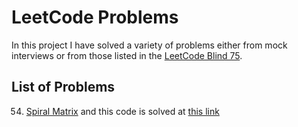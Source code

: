 # LeetCode Problems

In this project I have solved a variety of problems either from mock interviews or from those listed in the [LeetCode Blind 75](https://leetcode.com/discuss/general-discussion/460599/blind-75-leetcode-questions).



## List of Problems
54. [Spiral Matrix](https://leetcode.com/problems/spiral-matrix/description/) and this code is solved at [this link](https://github.com/jgoldbas/python_practice/blob/main/spiral_matrix.py)
